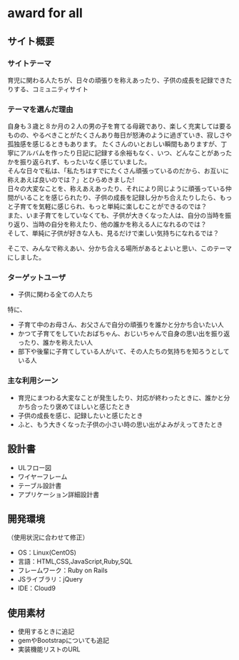 # award for all

## サイト概要

### サイトテーマ
育児に関わる人たちが、日々の頑張りを称えあったり、子供の成長を記録できたりする、コミュニティサイト
​
### テーマを選んだ理由
自身も３歳と８か月の２人の男の子を育てる母親であり、楽しく充実しては要るものの、やるべきことがたくさんあり毎日が怒涛のように過ぎていき、寂しさや孤独感を感じるときもあります。
たくさんのいとおしい瞬間もありますが、丁寧にアルバムを作ったり日記に記録する余裕もなく、いつ、どんなことがあったかを振り返られず、もったいなく感じていました。<br>
そんな日々で私は、「私たちはすでにたくさん頑張っているのだから、お互いに称えあえば良いのでは？」とひらめきました!<br>
日々の大変なことを、称えあえあったり、それにより同じように頑張っている仲間がいることを感じられたり、子供の成長を記録し分かち合えたりしたら、もっと子育てを気軽に感じられ、もっと単純に楽しむことができるのでは？<br>
また、いま子育てをしていなくても、子供が大きくなった人は、自分の当時を振り返り、当時の自分を称えたり、他の誰かを称える人になれるのでは？<br>
そして、単純に子供が好きな人も、見るだけで楽しい気持ちになれるでは？<br>

そこで、みんなで称えあい、分かち合える場所があるとよいと思い、このテーマにしました。​

### ターゲットユーザ
- 子供に関わる全ての人たち<br>

特に、
- 子育て中のお母さん、お父さんで自分の頑張りを誰かと分かち合いたい人
- かつて子育てをしていたおばちゃん、おじいちゃんで自身の思い出を振り返ったり、誰かを称えたい人
- 部下や後輩に子育てしている人がいて、その人たちの気持ちを知ろうとしている人

### 主な利用シーン
- 育児にまつわる大変なことが発生したり、対応が終わったときに、誰かと分かち合ったり褒めてほしいと感じたとき
- 子供の成長を感じ、記録したいと感じたとき
- ふと、もう大きくなった子供の小さい時の思い出がよみがえってきたとき
​
## 設計書
- ULフロー図
- ワイヤーフレーム
- テーブル設計書
- アプリケーション詳細設計書
​
## 開発環境
（使用状況に合わせて修正）
- OS：Linux(CentOS)
- 言語：HTML,CSS,JavaScript,Ruby,SQL
- フレームワーク：Ruby on Rails
- JSライブラリ：jQuery
- IDE：Cloud9
​
## 使用素材
- 使用するときに追記
- gemやBootstrapについても追記
- 実装機能リストのURL